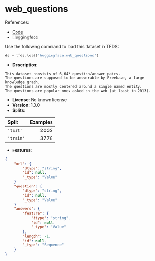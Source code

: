 # web_questions

References:

*   [Code](https://github.com/huggingface/datasets/blob/master/datasets/web_questions)
*   [Huggingface](https://huggingface.co/datasets/web_questions)



Use the following command to load this dataset in TFDS:

```python
ds = tfds.load('huggingface:web_questions')
```

*   **Description**:

```
This dataset consists of 6,642 question/answer pairs.
The questions are supposed to be answerable by Freebase, a large knowledge graph.
The questions are mostly centered around a single named entity.
The questions are popular ones asked on the web (at least in 2013).
```

*   **License**: No known license
*   **Version**: 1.0.0
*   **Splits**:

Split  | Examples
:----- | -------:
`'test'` | 2032
`'train'` | 3778

*   **Features**:

```json
{
    "url": {
        "dtype": "string",
        "id": null,
        "_type": "Value"
    },
    "question": {
        "dtype": "string",
        "id": null,
        "_type": "Value"
    },
    "answers": {
        "feature": {
            "dtype": "string",
            "id": null,
            "_type": "Value"
        },
        "length": -1,
        "id": null,
        "_type": "Sequence"
    }
}
```


